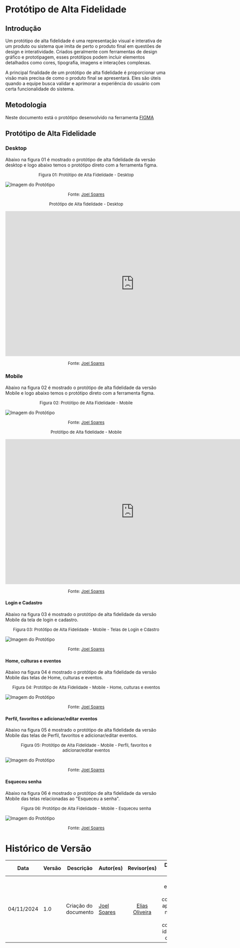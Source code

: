 # Protótipo de Alta Fidelidade

## Introdução

Um protótipo de alta fidelidade é uma representação visual e interativa de um produto ou sistema que imita de perto o produto final em questões de design e interatividade. Criados geralmente com ferramentas de design gráfico e prototipagem, esses protótipos podem incluir elementos detalhados como cores, tipografia, imagens e interações complexas.

A principal finalidade de um protótipo de alta fidelidade é proporcionar uma visão mais precisa de como o produto final se apresentará. Eles são úteis quando a equipe busca validar e aprimorar a experiência do usuário com certa funcionalidade do sistema.

## Metodologia

Neste documento está o protótipo desenvolvido na ferramenta [FIGMA](https://www.figma.com/)

## Protótipo de Alta Fidelidade

### Desktop

Abaixo na figura 01 é mostrado o protótipo de alta fidelidade da versão desktop e logo abaixo temos o protótipo direto com a ferramenta figma.

<font size="2"><p style="text-align: center">Figura 01: Protótipo de Alta Fidelidade - Desktop</p></font>

![Imagem do Protótipo](./assets/prototype/Prototipo_AF_Desktop.png)

<font size="2"><p style="text-align: center"> Fonte: [Joel Soares][JoelGH] </p></font>

<center>

<font size="2"><p style="text-align: center">Protótipo de Alta fidelidade - Desktop</p></font>

</center>

<iframe style="border: 1px solid rgba(0, 0, 0, 0.1);" width="800" height="450" src="https://embed.figma.com/design/Sqv6j3v06RgzAIbtZvjCRR/EvenTour---ArqDSW?node-id=0-1&embed-host=share" allowfullscreen></iframe>

<font size="2"><p style="text-align: center"> Fonte: [Joel Soares][JoelGH]</p></font>

### Mobile

Abaixo na figura 02 é mostrado o protótipo de alta fidelidade da versão Mobile e logo abaixo temos o protótipo direto com a ferramenta figma.

<font size="2"><p style="text-align: center">Figura 02: Protótipo de Alta Fidelidade - Mobile</p></font>

![Imagem do Protótipo](./assets/prototype/Prototipo_AF_Mobile.png)

<font size="2"><p style="text-align: center"> Fonte: [Joel Soares][JoelGH] </p></font>

<center>

<font size="2"><p style="text-align: center">Protótipo de Alta fidelidade - Mobile</p></font>

</center>

<iframe style="border: 1px solid rgba(0, 0, 0, 0.1);" width="800" height="450" src="https://embed.figma.com/design/Sqv6j3v06RgzAIbtZvjCRR/EvenTour---ArqDSW?node-id=4-2&embed-host=share" allowfullscreen></iframe>

<font size="2"><p style="text-align: center"> Fonte: [Joel Soares][JoelGH]</p></font>

#### Login e Cadastro

Abaixo na figura 03 é mostrado o protótipo de alta fidelidade da versão Mobile da tela de login e cadastro.

<font size="2"><p style="text-align: center">Figura 03: Protótipo de Alta Fidelidade - Mobile - Telas de Login e Cdastro</p></font>

![Imagem do Protótipo](./assets/prototype/Prototipo_AF_M_Login.png)

<font size="2"><p style="text-align: center"> Fonte: [Joel Soares][JoelGH] </p></font>

#### Home, culturas e eventos

Abaixo na figura 04 é mostrado o protótipo de alta fidelidade da versão Mobile das telas de Home, culturas e eventos.

<font size="2"><p style="text-align: center">Figura 04: Protótipo de Alta Fidelidade - Mobile - Home, culturas e eventos </p></font>

![Imagem do Protótipo](./assets/prototype/Prototipo_AF_M_Home.png)

<font size="2"><p style="text-align: center"> Fonte: [Joel Soares][JoelGH] </p></font>

#### Perfil, favoritos e adicionar/editar eventos

Abaixo na figura 05 é mostrado o protótipo de alta fidelidade da versão Mobile das telas de Perfil, favoritos e adicionar/editar eventos.

<font size="2"><p style="text-align: center">Figura 05: Protótipo de Alta Fidelidade - Mobile - Perfil, favoritos e adicionar/editar eventos </p></font>

![Imagem do Protótipo](./assets/prototype/Prototipo_AF_M_Perfil.png)

<font size="2"><p style="text-align: center"> Fonte: [Joel Soares][JoelGH] </p></font>

#### Esqueceu senha

Abaixo na figura 06 é mostrado o protótipo de alta fidelidade da versão Mobile das telas relacionadas ao "Esqueceu a senha".

<font size="2"><p style="text-align: center">Figura 06: Protótipo de Alta Fidelidade - Mobile - Esqueceu senha </p></font>

![Imagem do Protótipo](./assets/prototype/Prototipo_AF_M_EsqSenha.png)

<font size="2"><p style="text-align: center"> Fonte: [Joel Soares][JoelGH] </p></font>



# Histórico de Versão

| Data       | Versão | Descrição             | Autor(es)          | Revisor(es) | Detalhes da Revisão|
|------------|--------|-----------------------|--------------------| :---:|:---:|
| 04/11/2024 | 1.0 | Criação do documento | [Joel Soares][JoelGH] | [Elias Oliveira][EliasGH] | Não foram encontrados erros consideráveis, apenas sendo necessárias pequenas correções nas identificações das figuras. |


[AnaGH]: https://github.com/analufernanndess
[CainaGH]: https://github.com/freitasc
[ClaudioGH]: https://github.com/claudiohsc
[EliasGH]: https://github.com/EliasOliver21
[GuilhermeGH]: https://github.com/gmeister18
[JoelGH]: https://github.com/JoelSRangel
[KathlynGH]: https://github.com/klmurussi
[PabloGH]: https://github.com/pabloheika
[PedroRGH]: https://github.com/pedro-rodiguero
[PedroPGH]: https://github.com/Pedrin0030
[SamuelGH]: https://github.com/samuelalvess